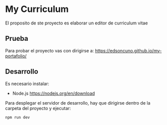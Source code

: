 # My Curriculum

El proposito de ste proyecto es elaborar un editor de curriculum vitae

## Prueba
Para probar el proyecto vas con dirigirse a:
https://edsoncuno.github.io/my-portafolio/

## Desarrollo

Es necesario instalar:

- Node.js https://nodejs.org/en/download

Para desplegar el servidor de desarrollo, hay que dirigirse dentro de la carpeta del proyecto y ejecutar:

```bash
npm run dev
```